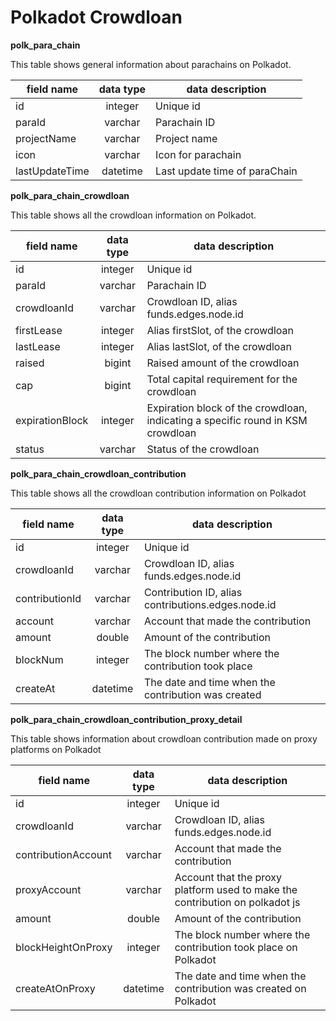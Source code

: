 # Polkadot Crowdloan

**polk_para_chain**

This table shows general information about parachains on Polkadot.

| field name        | data type         | data description             |
| ------------------|:-----------------:| ---------------------------- |
| id                | integer           | Unique id                    |
| paraId            | varchar           | Parachain ID                             |
| projectName       | varchar           | Project name                             |
| icon              | varchar           | Icon for parachain                             |
| lastUpdateTime    | datetime          | Last update time of paraChain                             |


**polk_para_chain_crowdloan**

This table shows all the crowdloan information on Polkadot.

| field name        | data type         | data description             |
| ------------------|:-----------------:| ---------------------------- |
| id                | integer           | Unique id                    |
| paraId            | varchar           | Parachain ID                             |
| crowdloanId       | varchar           | Crowdloan ID, alias funds.edges.node.id                             |
| firstLease        | integer           | Alias firstSlot, of the crowdloan                             |
| lastLease         | integer           | Alias lastSlot, of the crowdloan                             |
| raised            | bigint            | Raised amount of the crowdloan                             |
| cap               | bigint            | Total capital requirement for the crowdloan                             |
| expirationBlock   | integer           | Expiration block of the crowdloan, indicating a specific round in KSM crowdloan        |
| status            | varchar           | Status of the crowdloan                             |


**polk_para_chain_crowdloan_contribution**

This table shows all the crowdloan contribution information on Polkadot

| field name        | data type         | data description             |
| ------------------|:-----------------:| ---------------------------- |
| id                | integer           | Unique id                    |
| crowdloanId       | varchar           | Crowdloan ID, alias funds.edges.node.id                             |
| contributionId    | varchar           | Contribution ID, alias contributions.edges.node.id                             |
| account           | varchar           | Account that made the contribution                             |
| amount            | double            | Amount of the contribution                             |
| blockNum          | integer           | The block number where the contribution took place                             |
| createAt          | datetime          | The date and time when the contribution was created                             |

**polk_para_chain_crowdloan_contribution_proxy_detail**

This table shows information about crowdloan contribution made on proxy platforms on Polkadot

| field name        | data type         | data description             |
| ------------------|:-----------------:| ---------------------------- |
| id                | integer           | Unique id                    |
| crowdloanId       | varchar           | Crowdloan ID, alias funds.edges.node.id                             |
| contributionAccount           | varchar           | Account that made the contribution                             |
| proxyAccount           | varchar           | Account that the proxy platform used to make the contribution on polkadot js                             |
| amount            | double            | Amount of the contribution                             |
| blockHeightOnProxy          | integer           | The block number where the contribution took place on Polkadot                            |
| createAtOnProxy          | datetime          | The date and time when the contribution was created on Polkadot                            |

